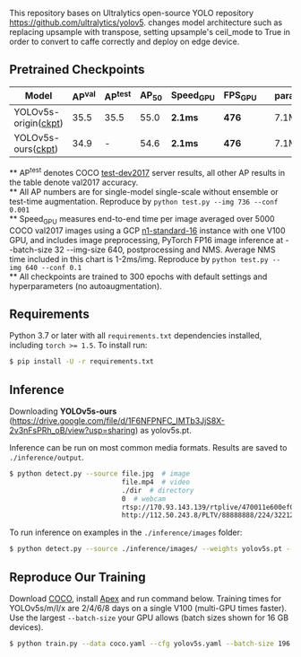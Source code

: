 
This repository bases on Ultralytics open-source YOLO repository https://github.com/ultralytics/yolov5. changes model architecture such as replacing upsample with transpose, setting upsample's ceil_mode to True in order to convert to caffe correctly and deploy on edge device.


## Pretrained Checkpoints

| Model | AP<sup>val</sup> | AP<sup>test</sup> | AP<sub>50</sub> | Speed<sub>GPU</sub> | FPS<sub>GPU</sub> || params | FLOPs |
|---------- |------ |------ |------ | -------- | ------| ------ |------  |  :------: |
| YOLOv5s-origin([ckpt](https://drive.google.com/open?id=1Drs_Aiu7xx6S-ix95f9kNsA6ueKRpN2J))                  | 35.5     | 35.5     | 55.0     | **2.1ms** | **476** || 7.1M   | 12.6B
| YOLOv5s-ours([ckpt](https://drive.google.com/file/d/1F6NFPNFC_IMTb3JjS8X-2v3nFsPRh_oB/view?usp=sharing))    | 34.9     | -     | 54.6     | **2.1ms** | **476** || 7.1M   | 12.6B

** AP<sup>test</sup> denotes COCO [test-dev2017](http://cocodataset.org/#upload) server results, all other AP results in the table denote val2017 accuracy.  
** All AP numbers are for single-model single-scale without ensemble or test-time augmentation. Reproduce by `python test.py --img 736 --conf 0.001`  
** Speed<sub>GPU</sub> measures end-to-end time per image averaged over 5000 COCO val2017 images using a GCP [n1-standard-16](https://cloud.google.com/compute/docs/machine-types#n1_standard_machine_types) instance with one V100 GPU, and includes image preprocessing, PyTorch FP16 image inference at --batch-size 32 --img-size 640, postprocessing and NMS. Average NMS time included in this chart is 1-2ms/img.  Reproduce by `python test.py --img 640 --conf 0.1`  
** All checkpoints are trained to 300 epochs with default settings and hyperparameters (no autoaugmentation). 


## Requirements

Python 3.7 or later with all `requirements.txt` dependencies installed, including `torch >= 1.5`. To install run:
```bash
$ pip install -U -r requirements.txt
```


## Inference

Downloading **YOLOv5s-ours** (https://drive.google.com/file/d/1F6NFPNFC_IMTb3JjS8X-2v3nFsPRh_oB/view?usp=sharing) as yolov5s.pt.

Inference can be run on most common media formats. Results are saved to `./inference/output`.
```bash
$ python detect.py --source file.jpg  # image 
                            file.mp4  # video
                            ./dir  # directory
                            0  # webcam
                            rtsp://170.93.143.139/rtplive/470011e600ef003a004ee33696235daa  # rtsp stream
                            http://112.50.243.8/PLTV/88888888/224/3221225900/1.m3u8  # http stream
```

To run inference on examples in the `./inference/images` folder:

```bash
$ python detect.py --source ./inference/images/ --weights yolov5s.pt --conf 0.4

```


## Reproduce Our Training

Download [COCO](https://github.com/ultralytics/yolov5/blob/master/data/get_coco2017.sh), install [Apex](https://github.com/NVIDIA/apex) and run command below. Training times for YOLOv5s/m/l/x are 2/4/6/8 days on a single V100 (multi-GPU times faster). Use the largest `--batch-size` your GPU allows (batch sizes shown for 16 GB devices).
```bash
$ python train.py --data coco.yaml --cfg yolov5s.yaml --batch-size 196
```
